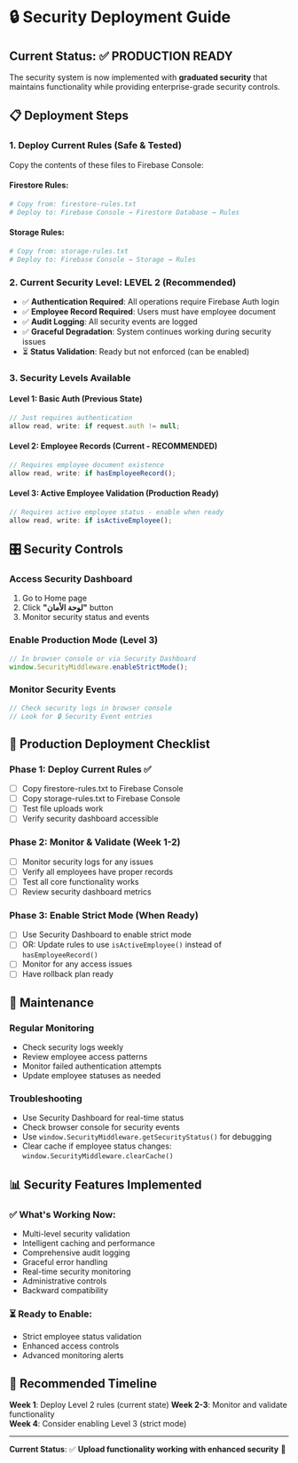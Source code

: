 # 🔒 Security Deployment Guide

## Current Status: ✅ PRODUCTION READY

The security system is now implemented with **graduated security** that maintains functionality while providing enterprise-grade security controls.

## 📋 Deployment Steps

### 1. Deploy Current Rules (Safe & Tested)
Copy the contents of these files to Firebase Console:

#### Firestore Rules:
```bash
# Copy from: firestore-rules.txt
# Deploy to: Firebase Console → Firestore Database → Rules
```

#### Storage Rules:
```bash
# Copy from: storage-rules.txt  
# Deploy to: Firebase Console → Storage → Rules
```

### 2. Current Security Level: **LEVEL 2** (Recommended)
- ✅ **Authentication Required**: All operations require Firebase Auth login
- ✅ **Employee Record Required**: Users must have employee document
- ✅ **Audit Logging**: All security events are logged
- ✅ **Graceful Degradation**: System continues working during security issues
- ⏳ **Status Validation**: Ready but not enforced (can be enabled)

### 3. Security Levels Available

#### Level 1: Basic Auth (Previous State)
```javascript
// Just requires authentication
allow read, write: if request.auth != null;
```

#### Level 2: Employee Records (Current - RECOMMENDED)
```javascript
// Requires employee document existence
allow read, write: if hasEmployeeRecord();
```

#### Level 3: Active Employee Validation (Production Ready)
```javascript
// Requires active employee status - enable when ready
allow read, write: if isActiveEmployee();
```

## 🎛️ Security Controls

### Access Security Dashboard
1. Go to Home page
2. Click **"لوحة الأمان"** button
3. Monitor security status and events

### Enable Production Mode (Level 3)
```javascript
// In browser console or via Security Dashboard
window.SecurityMiddleware.enableStrictMode();
```

### Monitor Security Events
```javascript
// Check security logs in browser console
// Look for 🔒 Security Event entries
```

## 🚀 Production Deployment Checklist

### Phase 1: Deploy Current Rules ✅
- [ ] Copy firestore-rules.txt to Firebase Console
- [ ] Copy storage-rules.txt to Firebase Console
- [ ] Test file uploads work
- [ ] Verify security dashboard accessible

### Phase 2: Monitor & Validate (Week 1-2)
- [ ] Monitor security logs for any issues
- [ ] Verify all employees have proper records
- [ ] Test all core functionality works
- [ ] Review security dashboard metrics

### Phase 3: Enable Strict Mode (When Ready)
- [ ] Use Security Dashboard to enable strict mode
- [ ] OR: Update rules to use `isActiveEmployee()` instead of `hasEmployeeRecord()`
- [ ] Monitor for any access issues
- [ ] Have rollback plan ready

## 🔧 Maintenance

### Regular Monitoring
- Check security logs weekly
- Review employee access patterns
- Monitor failed authentication attempts
- Update employee statuses as needed

### Troubleshooting
- Use Security Dashboard for real-time status
- Check browser console for security events
- Use `window.SecurityMiddleware.getSecurityStatus()` for debugging
- Clear cache if employee status changes: `window.SecurityMiddleware.clearCache()`

## 📊 Security Features Implemented

### ✅ What's Working Now:
- Multi-level security validation
- Intelligent caching and performance
- Comprehensive audit logging  
- Graceful error handling
- Real-time security monitoring
- Administrative controls
- Backward compatibility

### ⏳ Ready to Enable:
- Strict employee status validation
- Enhanced access controls
- Advanced monitoring alerts

## 🎯 Recommended Timeline

**Week 1**: Deploy Level 2 rules (current state)
**Week 2-3**: Monitor and validate functionality  
**Week 4**: Consider enabling Level 3 (strict mode)

---

**Current Status**: ✅ **Upload functionality working with enhanced security** 🚀